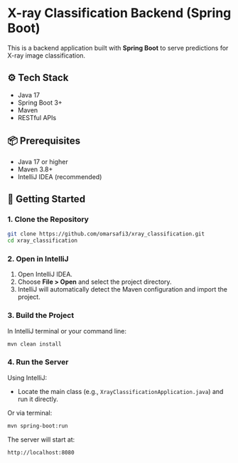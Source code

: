 # X-ray Classification Backend (Spring Boot)

This is a backend application built with **Spring Boot** to serve predictions for X-ray image classification.

## ⚙️ Tech Stack

- Java 17
- Spring Boot 3+
- Maven
- RESTful APIs


## 📦 Prerequisites

- Java 17 or higher
- Maven 3.8+
- IntelliJ IDEA (recommended)

## 🚀 Getting Started

### 1. Clone the Repository

```bash
git clone https://github.com/omarsafi3/xray_classification.git
cd xray_classification
```

### 2. Open in IntelliJ

1. Open IntelliJ IDEA.
2. Choose **File > Open** and select the project directory.
3. IntelliJ will automatically detect the Maven configuration and import the project.

### 3. Build the Project

In IntelliJ terminal or your command line:

```bash
mvn clean install
```

### 4. Run the Server

Using IntelliJ:

- Locate the main class (e.g., `XrayClassificationApplication.java`) and run it directly.

Or via terminal:

```bash
mvn spring-boot:run
```

The server will start at:

```
http://localhost:8080
```






